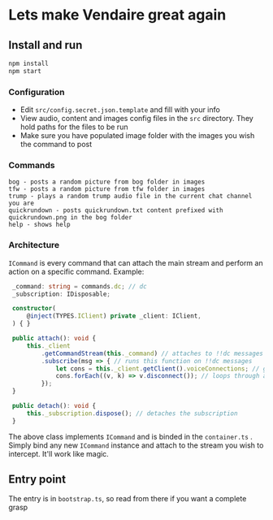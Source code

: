 # Lets make Vendaire great again

## Install and run

```js
npm install
npm start
```

### Configuration

- Edit `src/config.secret.json.template` and fill with your info
- View audio, content and images config files in the `src` directory. They hold paths for the files to be run
- Make sure you have populated image folder with the images you wish the command to post

### Commands

```
bog - posts a random picture from bog folder in images
tfw - posts a random picture from tfw folder in images
trump - plays a random trump audio file in the current chat channel you are
quickrundown - posts quickrundown.txt content prefixed with quickrundown.png in the bog folder
help - shows help
```



### Architecture

`ICommand` is every command that can attach the main stream and perform an action on a specific command. Example: 

```ts
 _command: string = commands.dc; // dc
 _subscription: IDisposable;

 constructor(
     @inject(TYPES.IClient) private _client: IClient,
 ) { }

 public attach(): void {
     this._client
         .getCommandStream(this._command) // attaches to !!dc messages
         .subscribe(msg => { // runs this function on !!dc messages
             let cons = this._client.getClient().voiceConnections; // gets all voice connections
             cons.forEach((v, k) => v.disconnect()); // loops through and executes dc
         });
 }

 public detach(): void {
     this._subscription.dispose(); // detaches the subscription
 }

```



The above class implements `ICommand` and is binded in the `container.ts` . Simply bind any new `ICommand` instance and attach to the stream you wish to intercept. It'll work like magic. 



## Entry point

The entry is in `bootstrap.ts`, so read from there if you want a complete grasp